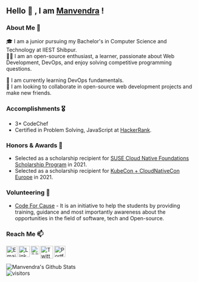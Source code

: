 ## Hello 👋 , I am [Manvendra](https://manvendra-rajpoot.web.app/) !

### About Me 🚀
🎓  I am a junior pursuing my Bachelor's in Computer Science and Technology at IIEST Shibpur. </br>
👨‍💻   I am an open-source enthusiast, a learner, passionate about Web Development, DevOps, and enjoy solving competitive programming questions. </br> 
<!-- 🔭  I’m currently working on </br> -->
🌱  I am currently learning DevOps fundamentals.</br>
👯  I am looking to collaborate in open-source web development projects and make new friends. </br>

### Accomplishments 🎖️
- 3* CodeChef
- Certified in Problem Solving, JavaScript at [HackerRank](https://www.hackerrank.com/manu264). </br>

### Honors & Awards 🏅
- Selected as a scholarship recipient for [SUSE Cloud Native Foundations Scholarship Program](https://www.udacity.com/scholarships/suse-cloud-native-foundations-scholarship) in 2021.</br>
- Selected as a scholarship recipient for [KubeCon + CloudNativeCon Europe](https://events.linuxfoundation.org/kubecon-cloudnativecon-europe/) in 2021.</br>

### Volunteering 🙌
- [Code For Cause](https://codecau.se/yt) - It is an initiative to help the students by providing training, guidance and most importantly awareness about the opportunities in the field of software, tech and Open-source.


### Reach Me 📫
<a href="mailto:manvendra141986@gmail.com">
  <img align="left" width="30px" src="https://img.icons8.com/fluent/48/000000/email-open.png" alt="Email"/>
</a>
<a href="https://www.linkedin.com/in/manvendrajpoot/">
  <img align="left" width="30px" src="https://img.icons8.com/fluent/48/000000/linkedin.png" alt="LinkedIn"/>
</a>
<a href="https://dev.to/manvendrajpoot">
  <img width="23px" align="left" src="https://d2fltix0v2e0sb.cloudfront.net/dev-badge.svg" alt="DEV" />
</a>
<a href="https://twitter.com/manvendrajpoot_/">
  <img align="left" width="34px" src="https://img.icons8.com/color/48/000000/twitter--v1.png" alt="Twitter"/>
</a>
<!-- <a href="https://www.instagram.com/manvendrajpoot_/">
  <img align="left" width="30px" src="https://img.icons8.com/fluent/64/000000/instagram-new.png" alt="Instagram"/>
</a>
<a href="#">
  <img align="left" width="30px" src="https://img.icons8.com/material-two-tone/24/000000/open-resume.png" alt="fb" />
</a>-->
<a href="https://manvendra-rajpoot.web.app/">
  <img align="left" width="30px" src="https://img.icons8.com/plumpy/48/000000/portfolio.png" alt="Portfolio" />
</a> 
<br />
<br />


![Manvendra's Github Stats](https://github-readme-stats.vercel.app/api?username=manvendra-rajpoot&show_icons=true&hide_border=true)
<br />
![visitors](https://visitor-badge.laobi.icu/badge?page_id=manvendra-rajpoot.manvendra-rajpoot)

<!--
**manvendra-rajpoot/manvendra-rajpoot** is a ✨ _special_ ✨ repository because its `README.md` (this file) appears on your GitHub profile.

Here are some ideas to get you started:

- 🔭 I’m currently working on ...
- 🌱 I’m currently learning ...
- 👯 I’m looking to collaborate on ...
- 🤔 I’m looking for help with ...
- 💬 Ask me about ...
- 📫 How to reach me: ...
- 😄 Pronouns: ...
- ⚡ Fun fact: ...
-->
